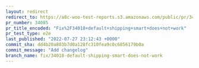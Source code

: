 ```yaml
---
layout: redirect
redirect_to: https://a8c-woo-test-reports.s3.amazonaws.com/public/pr/34085/e2e/index.html
pr_number: 34085
pr_title_encoded: "Fix%2F34018+default+shipping+smart+does+not+work"
pr_test_type: e2e
last_published: "2022-07-27 23:12:43 +0000"
commit_sha: dd4b20a803b7d0a128fc310fea9c0c6856179b0a
commit_message: "Add changelog"
branch_name: fix/34018-default-shipping-smart-does-not-work
---
```

